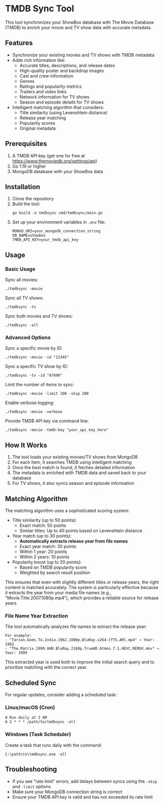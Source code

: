# TMDB Sync Tool

This tool synchronizes your ShowBox database with The Movie Database (TMDB) to enrich your movie and TV show data with accurate metadata.

## Features

- Synchronize your existing movies and TV shows with TMDB metadata
- Adds rich information like:
  - Accurate titles, descriptions, and release dates
  - High-quality poster and backdrop images
  - Cast and crew information
  - Genres
  - Ratings and popularity metrics
  - Trailers and video links
  - Network information for TV shows
  - Season and episode details for TV shows
- Intelligent matching algorithm that considers:
  - Title similarity (using Levenshtein distance)
  - Release year matching
  - Popularity scores
  - Original metadata

## Prerequisites

1. A TMDB API key (get one for free at https://www.themoviedb.org/settings/api)
2. Go 1.19 or higher
3. MongoDB database with your ShowBox data

## Installation

1. Clone the repository
2. Build the tool:
   ```
   go build -o tmdbsync cmd/tmdbsync/main.go
   ```
3. Set up your environment variables in `.env` file:
   ```
   MONGO_URI=your_mongodb_connection_string
   DB_NAME=showbox
   TMDB_API_KEY=your_tmdb_api_key
   ```

## Usage

### Basic Usage

Sync all movies:
```
./tmdbsync -movie
```

Sync all TV shows:
```
./tmdbsync -tv
```

Sync both movies and TV shows:
```
./tmdbsync -all
```

### Advanced Options

Sync a specific movie by ID:
```
./tmdbsync -movie -id "12345"
```

Sync a specific TV show by ID:
```
./tmdbsync -tv -id "67890"
```

Limit the number of items to sync:
```
./tmdbsync -movie -limit 100 -skip 200
```

Enable verbose logging:
```
./tmdbsync -movie -verbose
```

Provide TMDB API key via command line:
```
./tmdbsync -movie -tmdb-key "your_api_key_here"
```

## How It Works

1. The tool loads your existing movies/TV shows from MongoDB
2. For each item, it searches TMDB using intelligent matching
3. Once the best match is found, it fetches detailed information
4. The metadata is enriched with TMDB data and saved back to your database
5. For TV shows, it also syncs season and episode information

## Matching Algorithm

The matching algorithm uses a sophisticated scoring system:

- Title similarity (up to 50 points):
  - Exact match: 50 points
  - Similar titles: Up to 40 points based on Levenshtein distance
- Year match (up to 30 points):
  - **Automatically extracts release year from file names**
  - Exact year match: 30 points
  - Within 1 year: 20 points
  - Within 2 years: 10 points
- Popularity boost (up to 20 points):
  - Based on TMDB popularity score
  - Weighted by search result position

This ensures that even with slightly different titles or release years, the right content is matched accurately. The system is particularly effective because it extracts the year from your media file names (e.g., "Movie.Title.2007.1080p.mp4"), which provides a reliable source for release years.

### File Name Year Extraction

The tool automatically analyzes file names to extract the release year:

```
For example:
- "Tarzan.Goes.To.India.1962.1080p.BluRay.x264-[YTS.AM].mp4" → Year: 1962
- "The.Matrix.1999.UHD.BluRay.2160p.TrueHD.Atmos.7.1.HEVC.REMUX.mkv" → Year: 1999
```

This extracted year is used both to improve the initial search query and to prioritize matching with the correct year.

## Scheduled Sync

For regular updates, consider adding a scheduled task:

### Linux/macOS (Cron)
```
# Run daily at 2 AM
0 2 * * * /path/to/tmdbsync -all
```

### Windows (Task Scheduler)
Create a task that runs daily with the command:
```
C:\path\to\tmdbsync.exe -all
```

## Troubleshooting

- If you see "rate limit" errors, add delays between syncs using the `-skip` and `-limit` options
- Make sure your MongoDB connection string is correct
- Ensure your TMDB API key is valid and has not exceeded its rate limit 